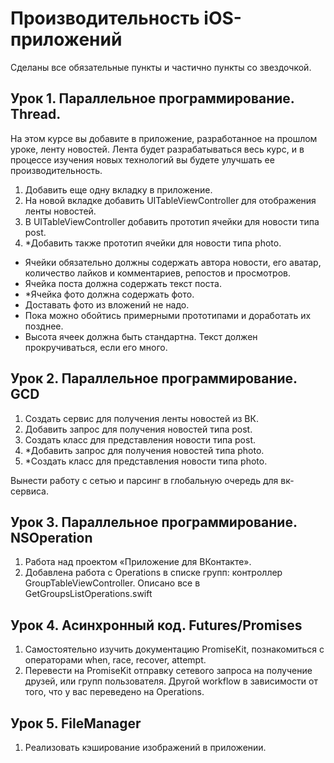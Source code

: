 # Производительность iOS-приложений
Сделаны все обязательные пункты и частично пункты со звездочкой.

## Урок 1. Параллельное программирование. Thread.
На этом курсе вы добавите в приложение, разработанное на прошлом уроке, ленту новостей. Лента будет разрабатываться весь курс, и в процессе изучения новых технологий вы будете улучшать ее производительность.
1. Добавить еще одну вкладку в приложение.
2. На новой вкладке добавить UITableViewController для отображения ленты новостей.
3. В UITableViewController добавить прототип ячейки для новости типа post.
4. *Добавить также прототип ячейки для новости типа photo.

- Ячейки обязательно должны содержать автора новости, его аватар, количество лайков и комментариев, репостов и просмотров.
- Ячейка поста должна содержать текст поста.
- *Ячейка фото должна содержать фото.
- Доставать фото из вложений не надо.
- Пока можно обойтись примерными прототипами и доработать их позднее.
- Высота ячеек должна быть стандартна. Текст должен прокручиваться, если его много.

## Урок 2. Параллельное программирование. GCD
1. Создать сервис для получения ленты новостей из ВК.
2. Добавить запрос для получения новостей типа post.
3. Создать класс для представления новости типа post.
4. *Добавить запрос для получения новостей типа photo.
5. *Создать класс для представления новости типа photo.

Вынести работу с сетью и парсинг в глобальную очередь для вк-сервиса.

## Урок 3. Параллельное программирование. NSOperation
1. Работа над проектом «Приложение для ВКонтакте».
2. Добавлена работа с Operations в списке групп: контроллер GroupTableViewController. Описано все в GetGroupsListOperations.swift

## Урок 4. Асинхронный код. Futures/Promises
1. Самостоятельно изучить документацию PromiseKit, познакомиться с операторами when, race, recover, attempt.
2. Перевести на PromiseKit отправку сетевого запроса на получение друзей, или групп пользователя. Другой workflow в зависимости от того, что у вас переведено на Operations. 

## Урок 5. FileManager
1. Реализовать кэширование изображений в приложении.
